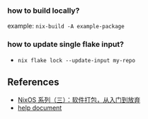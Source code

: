### how to build locally?
example: `nix-build -A example-package`

### how to update single flake input?
- `nix flake lock --update-input my-repo`

## References
- [NixOS 系列（三）：软件打包，从入门到放弃](https://lantian.pub/article/modify-computer/nixos-packaging.lantian/)
- [help document](https://github.com/NixOS/nixpkgs/tree/master/doc/languages-frameworks)
